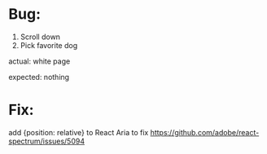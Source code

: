 # Bug:

1. Scroll down
2. Pick favorite dog

actual:
white page

expected:
nothing

# Fix:

add {position: relative} to React Aria <RadioGroup> to fix https://github.com/adobe/react-spectrum/issues/5094
